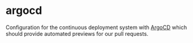 # argocd

Configuration for the continuous deployment system with [ArgoCD](https://argo-cd.readthedocs.io/en/stable/) which should provide automated previews for our pull requests.

